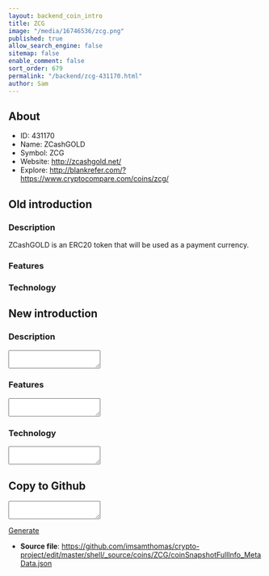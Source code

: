 ```yaml
---
layout: backend_coin_intro
title: ZCG
image: "/media/16746536/zcg.png"
published: true
allow_search_engine: false
sitemap: false
enable_comment: false
sort_order: 679
permalink: "/backend/zcg-431170.html"
author: Sam
---
```


## About

- ID: 431170
- Name: ZCashGOLD
- Symbol: ZCG
- Website: http://zcashgold.net/
- Explore: http://blankrefer.com/?https://www.cryptocompare.com/coins/zcg/


## Old introduction

### Description

<p>ZCashGOLD is an ERC20 token that will be used as a payment currency.</p>

### Features


### Technology




## New introduction


### Description
<textarea id="meta_description" name="description"></textarea>

### Features
<textarea id="meta_features" name="features"></textarea>

### Technology
<textarea id="meta_technology" name="technology"></textarea>


## Copy to Github

<textarea id="coinsnapshotfullinfo_metadata"></textarea>

<a href="#gen" onclick="generateMetaDatJson()">Generate</a>

- **Source file**: <a href="https://github.com/imsamthomas/crypto-project/edit/master/shell/_source/coins/ZCG/coinSnapshotFullInfo_MetaData.json">https://github.com/imsamthomas/crypto-project/edit/master/shell/_source/coins/ZCG/coinSnapshotFullInfo_MetaData.json</a>

